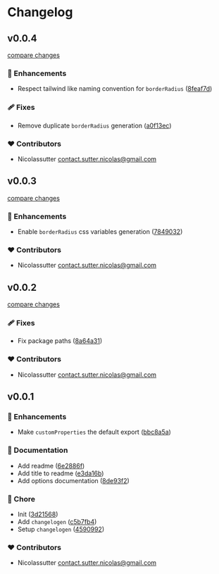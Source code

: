 # Changelog


## v0.0.4

[compare changes](https://github.com/nicolassutter/unocss-custom-properties/compare/v0.0.3...v0.0.4)

### 🚀 Enhancements

- Respect tailwind like naming convention for `borderRadius` ([8feaf7d](https://github.com/nicolassutter/unocss-custom-properties/commit/8feaf7d))

### 🩹 Fixes

- Remove duplicate `borderRadius` generation ([a0f13ec](https://github.com/nicolassutter/unocss-custom-properties/commit/a0f13ec))

### ❤️ Contributors

- Nicolassutter <contact.sutter.nicolas@gmail.com>

## v0.0.3

[compare changes](https://github.com/nicolassutter/unocss-custom-properties/compare/v0.0.2...v0.0.3)

### 🚀 Enhancements

- Enable `borderRadius` css variables generation ([7849032](https://github.com/nicolassutter/unocss-custom-properties/commit/7849032))

### ❤️ Contributors

- Nicolassutter <contact.sutter.nicolas@gmail.com>

## v0.0.2

[compare changes](https://github.com/nicolassutter/unocss-custom-properties/compare/v0.0.1...v0.0.2)

### 🩹 Fixes

- Fix package paths ([8a64a31](https://github.com/nicolassutter/unocss-custom-properties/commit/8a64a31))

### ❤️ Contributors

- Nicolassutter <contact.sutter.nicolas@gmail.com>

## v0.0.1


### 🚀 Enhancements

- Make `customProperties` the default export ([bbc8a5a](https://github.com/nicolassutter/unocss-custom-properties/commit/bbc8a5a))

### 📖 Documentation

- Add readme ([6e2886f](https://github.com/nicolassutter/unocss-custom-properties/commit/6e2886f))
- Add title to readme ([e3da16b](https://github.com/nicolassutter/unocss-custom-properties/commit/e3da16b))
- Add options documentation ([8de93f2](https://github.com/nicolassutter/unocss-custom-properties/commit/8de93f2))

### 🏡 Chore

- Init ([3d21568](https://github.com/nicolassutter/unocss-custom-properties/commit/3d21568))
- Add `changelogen` ([c5b7fb4](https://github.com/nicolassutter/unocss-custom-properties/commit/c5b7fb4))
- Setup `changelogen` ([4590992](https://github.com/nicolassutter/unocss-custom-properties/commit/4590992))

### ❤️ Contributors

- Nicolassutter <contact.sutter.nicolas@gmail.com>

